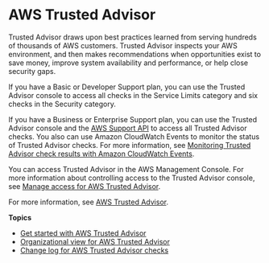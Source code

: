 # AWS Trusted Advisor<a name="trusted-advisor"></a>

Trusted Advisor draws upon best practices learned from serving hundreds of thousands of AWS customers\. Trusted Advisor inspects your AWS environment, and then makes recommendations when opportunities exist to save money, improve system availability and performance, or help close security gaps\. 

If you have a Basic or Developer Support plan, you can use the Trusted Advisor console to access all checks in the Service Limits category and six checks in the Security category\.

If you have a Business or Enterprise Support plan, you can use the Trusted Advisor console and the [AWS Support API](Welcome.md) to access all Trusted Advisor checks\. You also can use Amazon CloudWatch Events to monitor the status of Trusted Advisor checks\. For more information, see [Monitoring Trusted Advisor check results with Amazon CloudWatch Events](cloudwatch-events-ta.md)\. 

You can access Trusted Advisor in the AWS Management Console\. For more information about controlling access to the Trusted Advisor console, see [Manage access for AWS Trusted Advisor](security-trusted-advisor.md)\.

For more information, see [AWS Trusted Advisor](https://aws.amazon.com/premiumsupport/trustedadvisor/)\.

**Topics**
+ [Get started with AWS Trusted Advisor](get-started-with-aws-trusted-advisor.md)
+ [Organizational view for AWS Trusted Advisor](organizational-view.md)
+ [Change log for AWS Trusted Advisor checks](aws-trusted-advisor-change-log.md)